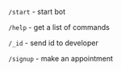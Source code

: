 ```/start``` - start bot

```/help``` - get a list of commands

```/_id``` - send id to developer

```/signup``` - make an appointment